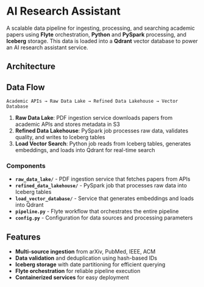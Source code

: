 # AI Research Assistant 

A scalable data pipeline for ingesting, processing, and searching academic papers using **Flyte** orchestration, **Python** and **PySpark** processing, and **Iceberg** storage. This data is loaded into a **Qdrant** vector database to power an AI research assistant service.

## Architecture

## Data Flow

```
Academic APIs → Raw Data Lake → Refined Data Lakehouse → Vector Database
```

1. **Raw Data Lake**: PDF ingestion service downloads papers from academic APIs and stores metadata in S3
2. **Refined Data Lakehouse**: PySpark job processes raw data, validates quality, and writes to Iceberg tables
3. **Load Vector Search**: Python job reads from Iceberg tables, generates embeddings, and loads into Qdrant for real-time search

### Components

- **`raw_data_lake/`** - PDF ingestion service that fetches papers from APIs
- **`refined_data_lakehouse/`** - PySpark job that processes raw data into Iceberg tables  
- **`load_vector_database/`** - Service that generates embeddings and loads into Qdrant
- **`pipeline.py`** - Flyte workflow that orchestrates the entire pipeline
- **`config.py`** - Configuration for data sources and processing parameters

## Features

- **Multi-source ingestion** from arXiv, PubMed, IEEE, ACM
- **Data validation** and deduplication using hash-based IDs
- **Iceberg storage** with date partitioning for efficient querying
- **Flyte orchestration** for reliable pipeline execution
- **Containerized services** for easy deployment